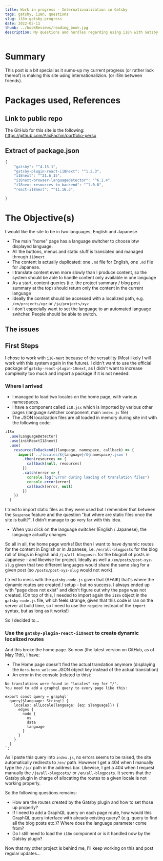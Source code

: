 ```yaml
---
title: Work in progress - Internationalization in Gatsby
tags: gatsby, i18n, questions
slug: i18n-gatsby-progress
date: 2022-05-11
thumb: ../bookReviews/reading_book.jpg
description: My questions and hurdles regarding using i18n with Gatsby
---
```


# Summary

This post is a bit special as it sums-up my current progress (or rather lack thereof) is making this site using internationalizion. (or i18n between friends).

# Packages used, References

## Link to public repo

The GitHub for this site is the following:
<https://github.com/AlixFachin/portfolio-perso>

## Extract of package.json

```js
{
    "gatsby": "^4.13.1",
    "gatsby-plugin-react-i18next": "^1.2.3",
    "i18next": "^21.6.15",
    "i18next-browser-languagedetector": "^6.1.4",
    "i18next-resources-to-backend": "^1.0.0",
    "react-i18next": "^11.16.5",

}
```

# The Objective(s)

I would like the site to be in two languages, English and Japanese.

- The main "home" page has a language switcher to choose btw displayed language.
- All the buttons, menus and static stuff is translated and managed through `i18next`
- The content is actually duplicated: one `.md` file for English, one `.md` file for Japanese.
- I translate content even more slowly than I produce content, so the system should be able to handle content only available in one language
- As a start, content queries (i.e. the project summary / blog post summary at the top) should return only the content in the current language
- Ideally the content should be accessed with a localized path, e.g. `/en/projects/xyz` or `/ja/projects/xyz`
- I don't especially want to set the language to an automated language switcher. People should be able to switch.

## The issues

## First Steps

I chose to work with `i18-next` because of the versatility (Most likely I will work with this system again in the future).
I didn't want to use the official package of `gatsby-react-plugin-18next`, as I didn't want to increase complexity too much and import a package if it is not needed.

### Where I arrived

- I managed to load two locales on the home page, with various namespaces.
- I have a component called `i18.jsx` which is imported by various other pages (language switcher component, main `index.js` file)
- The JSON localization files are all loaded in memory during site init with the following code:

```js
i18n
  .use(LanguageDetector)
  .use(initReactI18next)
  .use(
    resourcesToBackend((language, namespace, callback) => {
      import(`../locales/${language}/${namespace}.json`)
        .then(resources => {
          callback(null, resources)
        })
        .catch(error => {
          console.log("Error during loading of translation files")
          console.error(error)
          callback(error, null)
        })
    })
  )
```

I tried to import static files as they were used but I remember that between the `Suspense` feature and the question "but where are static files once the site is built?", I didn't manage to go very far with this idea.

- When you click on the language switcher (English / Japanese), the language actually changes

So all in all, the home page works!
But then I want to have dynamic routes for the content in English or in Japanese, i.e. `/en/all-blogposts` for the blog roll of blogs in English and `/ja/all-blogposts` for the blogroll of posts in Japanese - and likewise for project. Ideally as well a `/en/posts/post-xyz-slug` given that two different languages would share the same slug for a given post (so `/posts/post-xyz-slug` would not work).

I tried to mess with the `gatsby-node.js` given that (AFAIK) that's where the dynamic routes are created / setup - but no success. I always ended up with "page does not exist" and didn't figure out why the page was not created.
(On top of this, I needed to import again the `i18n` object in the `gatsby-node.js` file, which feels strange, given that this code is ran on the server at build time, so I need to use the `require` instead of the `import` syntax, but as long as it works!)

So I decided to...

### Use the `gatsby-plugin-react-i18next` to create dynamic localized routes

And this broke the home page.
So now (the latest version on GitHub, as of May 11th), I have:

- The Home page doesn't find the actual translation anymore (displaying the `Hero.hero_welcome` JSON object key instead of the actual translation)
- An error in the console (related to this):

```
No translations were found in "locales" key for "/".
You need to add a graphql query to every page like this:

export const query = graphql`
  query($language: String!) {
    locales: allLocale(language: {eq: $language}}) {
      edges {
        node {
          ns
          data
          language
        }
      }
    }
  }
`;
```

As I paste this query into `index.js`, no errors seems to be raised, the site automatically redirects to `/en/` path.
However I get a 404 when I manually type the `/ja/` path in the address bar.
Likewise, I get a 404 when I request manually the `/ja/all-blogposts/` or `/en/all-blogposts`.
It seems that the Gatsby plugin in charge of allocating the routes to a given locale is not working properly.

So the following questions remains:

- How are the routes created by the Gatsby plugin and how to set those up properly?
- If I need to add a GraphQL query on each page route, how would this GraphQL query interface with already existing query? (e.g. query to find all the blog posts etc.)? Where does the language parameter come from?
- Do I still need to load the `i18n` component or is it handled now by the Gatsby plugin?

Now that my other project is behind me, I'll keep working on this and post regular updates...
